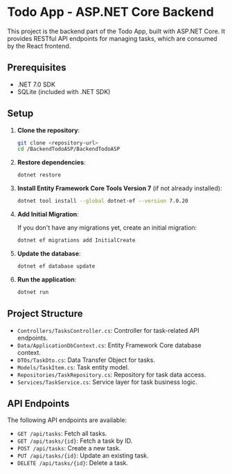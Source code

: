 # Todo App - ASP.NET Core Backend

This project is the backend part of the Todo App, built with ASP.NET Core. It provides RESTful API endpoints for managing tasks, which are consumed by the React frontend.

## Prerequisites

- .NET 7.0 SDK
- SQLite (included with .NET SDK)

## Setup

1. **Clone the repository**:

    ```bash
    git clone <repository-url>
    cd /BackendTodoASP/BackendTodoASP
    ```

2. **Restore dependencies**:

    ```bash
    dotnet restore
    ```

3. **Install Entity Framework Core Tools Version 7** (if not already installed):

    ```bash
    dotnet tool install --global dotnet-ef --version 7.0.20
    ```

4. **Add Initial Migration**:

    If you don't have any migrations yet, create an initial migration:

    ```bash
    dotnet ef migrations add InitialCreate
    ```

5. **Update the database**:

    ```bash
    dotnet ef database update
    ```

6. **Run the application**:

    ```bash
    dotnet run
    ```


## Project Structure

- `Controllers/TasksController.cs`: Controller for task-related API endpoints.
- `Data/ApplicationDbContext.cs`: Entity Framework Core database context.
- `DTOs/TaskDto.cs`: Data Transfer Object for tasks.
- `Models/TaskItem.cs`: Task entity model.
- `Repositories/TaskRepository.cs`: Repository for task data access.
- `Services/TaskService.cs`: Service layer for task business logic.

## API Endpoints

The following API endpoints are available:

- `GET /api/tasks`: Fetch all tasks.
- `GET /api/tasks/{id}`: Fetch a task by ID.
- `POST /api/tasks`: Create a new task.
- `PUT /api/tasks/{id}`: Update an existing task.
- `DELETE /api/tasks/{id}`: Delete a task.

